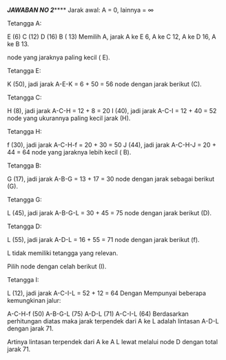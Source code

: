 *****JAWABAN NO 2*********
Jarak awal: A = 0, lainnya = ∞

Tetangga A:

E (6)
C (12)
D (16)
B ( 13)
Memilih A, jarak A ke E 6, A ke C 12, A ke D 16, A ke B 13.

node yang jaraknya paling kecil ( E).

Tetangga E:

K (50), jadi jarak A-E-K = 6 + 50 = 56
 node dengan jarak berikut (C).

Tetangga C:

H (8), jadi jarak A-C-H = 12 + 8 = 20
I (40), jadi jarak A-C-I = 12 + 40 = 52
 node yang ukurannya paling kecil jarak (H).

Tetangga H:

f (30), jadi jarak A-C-H-f = 20 + 30 = 50
J (44), jadi jarak A-C-H-J = 20 + 44 = 64
 node yang jaraknya lebih kecil ( B).

Tetangga B:

G (17), jadi jarak A-B-G = 13 + 17 = 30
 node dengan jarak sebagai berikut (G).

Tetangga G:

L (45), jadi jarak A-B-G-L = 30 + 45 = 75
 node dengan jarak berikut (D).

Tetangga D:

L (55), jadi jarak A-D-L = 16 + 55 = 71
 node dengan jarak berikut (f).

L tidak memiliki tetangga yang relevan.

Pilih node dengan celah berikut (I).

Tetangga I:

L (12), jadi jarak A-C-I-L = 52 + 12 = 64
Dengan Mempunyai beberapa kemungkinan jalur:

A-C-H-f (50)
A-B-G-L (75)
A-D-L (71)
A-C-I-L (64)
Berdasarkan perhitungan diatas maka jarak terpendek dari A ke L adalah lintasan A-D-L dengan jarak 71.

Artinya lintasan terpendek dari A ke A L lewat melalui node D dengan total jarak 71.
